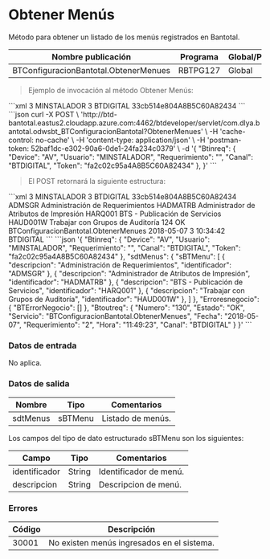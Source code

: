 # Obtener Menús 

Método para obtener un listado de los menús registrados en Bantotal. 

Nombre publicación | Programa | Global/País 
--------- | ----------- | ----------- 
BTConfiguracionBantotal.ObtenerMenues | RBTPG127 | Global 

> Ejemplo de invocación al método Obtener Menús: 

<code-group> 
<code-block title="XML" active> 
```xml 
<soapenv:Envelope xmlns:soapenv="http://schemas.xmlsoap.org/soap/envelope/" xmlns:bts="http://uy.com.dlya.bantotal/BTSOA/"> 
   <soapenv:Header/> 
   <soapenv:Body> 
      <bts:BTConfiguracionBantotal.ObtenerMenues> 
         <bts:Btinreq> 
            <bts:Device>3</bts:Device> 
            <bts:Usuario>MINSTALADOR</bts:Usuario> 
            <bts:Requerimiento>3</bts:Requerimiento> 
            <bts:Canal>BTDIGITAL</bts:Canal> 
            <bts:Token>33cb514e804A8B5C60A82434</bts:Token> 
         </bts:Btinreq> 
      </bts:BTConfiguracionBantotal.ObtenerMenues> 
   </soapenv:Body> 
</soapenv:Envelope> 
``` 
</code-block> 

<code-block title="JSON"> 
```json 
curl -X POST \ 
  'http://btd-bantotal.eastus2.cloudapp.azure.com:4462/btdeveloper/servlet/com.dlya.bantotal.odwsbt_BTConfiguracionBantotal?ObtenerMenues' \ 
  -H 'cache-control: no-cache' \ 
  -H 'content-type: application/json' \ 
  -H 'postman-token: 52baf1dc-e302-90a6-0de1-24fa234c0379' \ 
  -d '{ 
	"Btinreq": { 
		"Device": "AV", 
		"Usuario": "MINSTALADOR", 
		"Requerimiento": "", 
		"Canal": "BTDIGITAL", 
		"Token": "fa2c02c95a4A8B5C60A82434" 
	}, 
}' 
``` 
</code-block> 
</code-group> 

> El POST retornará la siguiente estructura: 

<code-group> 
<code-block title="XML" active> 
```xml 
<SOAP-ENV:Envelope xmlns:SOAP-ENV="http://schemas.xmlsoap.org/soap/envelope/" xmlns:xsd="http://www.w3.org/2001/XMLSchema" xmlns:SOAP-ENC="http://schemas.xmlsoap.org/soap/encoding/" xmlns:xsi="http://www.w3.org/2001/XMLSchema-instance" xmlns:bts="http://uy.com.dlya.bantotal/BTSOA/"> 
   <SOAP-ENV:Body> 
      <BTConfiguracionBantotal.ObtenerMenuesResponse xmlns="http://uy.com.dlya.bantotal/BTSOA/"> 
         <Btinreq> 
            <Device>3</Device> 
            <Usuario>MINSTALADOR</Usuario> 
            <Requerimiento>3</Requerimiento> 
            <Canal>BTDIGITAL</Canal> 
            <Token>33cb514e804A8B5C60A82434</Token> 
         </Btinreq> 
         <sdtMenus> 
            <sBTMenu> 
               <identificador>ADMSGR</identificador> 
               <descripcion>Administración de Requerimientos</descripcion> 
            </sBTMenu> 
            <sBTMenu> 
               <identificador>HADMATRB</identificador> 
               <descripcion>Administrador de Atributos de Impresión</descripcion> 
            </sBTMenu> 
            <sBTMenu> 
               <identificador>HARQ001</identificador> 
               <descripcion>BTS - Publicación de Servicios</descripcion> 
            </sBTMenu> 
            <sBTMenu> 
               <identificador>HAUD001W</identificador> 
               <descripcion>Trabajar con Grupos de Auditoría</descripcion> 
            </sBTMenu> 
         </sdtMenus> 
         <Erroresnegocio></Erroresnegocio> 
         <Btoutreq> 
            <Numero>124</Numero> 
            <Estado>OK</Estado> 
            <Servicio>BTConfiguracionBantotal.ObtenerMenues</Servicio> 
            <Fecha>2018-05-07</Fecha> 
            <Requerimiento>3</Requerimiento> 
            <Hora>10:34:42</Hora> 
            <Canal>BTDIGITAL</Canal> 
         </Btoutreq> 
      </BTConfiguracionBantotal.ObtenerMenuesResponse> 
   </SOAP-ENV:Body> 
</SOAP-ENV:Envelope> 
``` 
</code-block> 

<code-block title="JSON"> 
```json 
'{ 
	"Btinreq": { 
		"Device": "AV", 
		"Usuario": "MINSTALADOR", 
		"Requerimiento": "", 
		"Canal": "BTDIGITAL", 
		"Token": "fa2c02c95a4A8B5C60A82434" 
	}, 
   "sdtMenus": { 
      "sBTMenu": [ 
         { 
         "descripcion": "Administración de Requerimientos", 
         "identificador": "ADMSGR" 
         }, 
         { 
         "descripcion": "Administrador de Atributos de Impresión", 
         "identificador": "HADMATRB" 
         }, 
         { 
         "descripcion": "BTS - Publicación de Servicios", 
         "identificador": "HARQ001" 
         }, 
         { 
         "descripcion": "Trabajar con Grupos de Auditoría", 
         "identificador": "HAUD001W" 
         }, 
      ] 
   }, 
   "Erroresnegocio": { 
      "BTErrorNegocio": [] 
   }, 
   "Btoutreq": { 
      "Numero": "130", 
      "Estado": "OK", 
      "Servicio": "BTConfiguracionBantotal.ObtenerMenues", 
      "Fecha": "2018-05-07", 
      "Requerimiento": "2", 
      "Hora": "11:49:23", 
      "Canal": "BTDIGITAL" 
   } 
}' 
``` 
</code-block> 
</code-group>  

### Datos de entrada 

No aplica. 

### Datos de salida 

Nombre | Tipo | Comentarios 
--------- | ----------- | ----------- 
sdtMenus | sBTMenu | Listado de menús. 

Los campos del tipo de dato estructurado sBTMenu son los siguientes: 

Campo | Tipo | Comentarios 
--------- | ----------- | ----------- 
identificador | String | Identificador de menú. 
descripcion | String | Descripcion de menú. 

### Errores 

Código | Descripción 
--------- | ----------- 
30001 | No existen menús ingresados en el sistema. 

 
